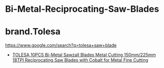 # Bi-Metal-Reciprocating-Saw-Blades

# brand.Tolesa
https://www.google.com/search?q=tolesa+saw+blade
- [TOLESA 10PCS Bi-Metal Sawzall Blades Metal Cutting 150mm/225mm 18TPI Reciprocating Saw Blades with Cobalt for Metal Fine Cutting](https://www.aliexpress.us/item/3256806083375954.html)
